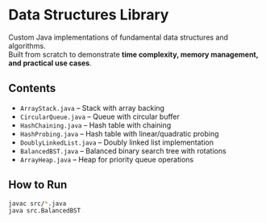 # Data Structures Library

Custom Java implementations of fundamental data structures and algorithms.  
Built from scratch to demonstrate **time complexity, memory management, and practical use cases**.

## Contents
- `ArrayStack.java` – Stack with array backing
- `CircularQueue.java` – Queue with circular buffer
- `HashChaining.java` – Hash table with chaining
- `HashProbing.java` – Hash table with linear/quadratic probing
- `DoublyLinkedList.java` – Doubly linked list implementation
- `BalancedBST.java` – Balanced binary search tree with rotations
- `ArrayHeap.java` – Heap for priority queue operations

## How to Run
```bash
javac src/*.java
java src.BalancedBST
